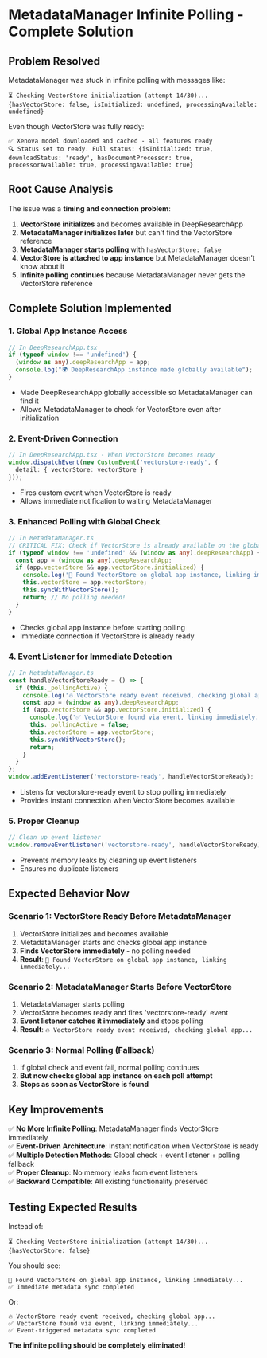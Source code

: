 # MetadataManager Infinite Polling - Complete Solution

## **Problem Resolved**
MetadataManager was stuck in infinite polling with messages like:
```
⏳ Checking VectorStore initialization (attempt 14/30)... {hasVectorStore: false, isInitialized: undefined, processingAvailable: undefined}
```

Even though VectorStore was fully ready:
```
✅ Xenova model downloaded and cached - all features ready
🔍 Status set to ready. Full status: {isInitialized: true, downloadStatus: 'ready', hasDocumentProcessor: true, processorAvailable: true, processingAvailable: true}
```

## **Root Cause Analysis**
The issue was a **timing and connection problem**:

1. **VectorStore initializes** and becomes available in DeepResearchApp
2. **MetadataManager initializes later** but can't find the VectorStore reference
3. **MetadataManager starts polling** with `hasVectorStore: false`
4. **VectorStore is attached to app instance** but MetadataManager doesn't know about it
5. **Infinite polling continues** because MetadataManager never gets the VectorStore reference

## **Complete Solution Implemented**

### **1. Global App Instance Access**
```typescript
// In DeepResearchApp.tsx
if (typeof window !== 'undefined') {
  (window as any).deepResearchApp = app;
  console.log("🌍 DeepResearchApp instance made globally available");
}
```
- Made DeepResearchApp globally accessible so MetadataManager can find it
- Allows MetadataManager to check for VectorStore even after initialization

### **2. Event-Driven Connection**
```typescript
// In DeepResearchApp.tsx - When VectorStore becomes ready
window.dispatchEvent(new CustomEvent('vectorstore-ready', { 
  detail: { vectorStore: vectorStore } 
}));
```
- Fires custom event when VectorStore is ready
- Allows immediate notification to waiting MetadataManager

### **3. Enhanced Polling with Global Check**
```typescript
// In MetadataManager.ts
// CRITICAL FIX: Check if VectorStore is already available on the global app instance
if (typeof window !== 'undefined' && (window as any).deepResearchApp) {
  const app = (window as any).deepResearchApp;
  if (app.vectorStore && app.vectorStore.initialized) {
    console.log('🔗 Found VectorStore on global app instance, linking immediately...');
    this.vectorStore = app.vectorStore;
    this.syncWithVectorStore();
    return; // No polling needed!
  }
}
```
- Checks global app instance before starting polling
- Immediate connection if VectorStore is already ready

### **4. Event Listener for Immediate Detection**
```typescript
// In MetadataManager.ts
const handleVectorStoreReady = () => {
  if (this._pollingActive) {
    console.log('🔥 VectorStore ready event received, checking global app...');
    const app = (window as any).deepResearchApp;
    if (app.vectorStore && app.vectorStore.initialized) {
      console.log('✅ VectorStore found via event, linking immediately...');
      this._pollingActive = false;
      this.vectorStore = app.vectorStore;
      this.syncWithVectorStore();
      return;
    }
  }
};
window.addEventListener('vectorstore-ready', handleVectorStoreReady);
```
- Listens for vectorstore-ready event to stop polling immediately
- Provides instant connection when VectorStore becomes available

### **5. Proper Cleanup**
```typescript
// Clean up event listener
window.removeEventListener('vectorstore-ready', handleVectorStoreReady);
```
- Prevents memory leaks by cleaning up event listeners
- Ensures no duplicate listeners

## **Expected Behavior Now**

### **Scenario 1: VectorStore Ready Before MetadataManager**
1. VectorStore initializes and becomes available
2. MetadataManager starts and checks global app instance
3. **Finds VectorStore immediately** - no polling needed
4. **Result**: `🔗 Found VectorStore on global app instance, linking immediately...`

### **Scenario 2: MetadataManager Starts Before VectorStore**
1. MetadataManager starts polling
2. VectorStore becomes ready and fires 'vectorstore-ready' event
3. **Event listener catches it immediately** and stops polling
4. **Result**: `🔥 VectorStore ready event received, checking global app...`

### **Scenario 3: Normal Polling (Fallback)**
1. If global check and event fail, normal polling continues
2. **But now checks global app instance on each poll attempt**
3. **Stops as soon as VectorStore is found**

## **Key Improvements**

✅ **No More Infinite Polling**: MetadataManager finds VectorStore immediately  
✅ **Event-Driven Architecture**: Instant notification when VectorStore is ready  
✅ **Multiple Detection Methods**: Global check + event listener + polling fallback  
✅ **Proper Cleanup**: No memory leaks from event listeners  
✅ **Backward Compatible**: All existing functionality preserved  

## **Testing Expected Results**

Instead of:
```
⏳ Checking VectorStore initialization (attempt 14/30)... {hasVectorStore: false}
```

You should see:
```
🔗 Found VectorStore on global app instance, linking immediately...
✅ Immediate metadata sync completed
```

Or:
```
🔥 VectorStore ready event received, checking global app...
✅ VectorStore found via event, linking immediately...
✅ Event-triggered metadata sync completed
```

**The infinite polling should be completely eliminated!**
